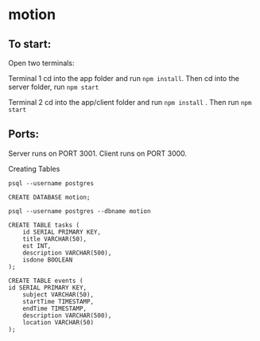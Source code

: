 # motion

## To start:
Open two terminals:

Terminal 1
    cd into the app folder and run `npm install`.
    Then cd into the server folder, run `npm start`
    
Terminal 2
    cd into the app/client folder and run `npm install` .
    Then run `npm start`

## Ports: 
Server runs on PORT 3001.
Client runs on PORT 3000.

Creating Tables

    psql --username postgres

    CREATE DATABASE motion;

    psql --username postgres --dbname motion

    CREATE TABLE tasks (
        id SERIAL PRIMARY KEY,
        title VARCHAR(50),
        est INT,
        description VARCHAR(500),
        isdone BOOLEAN
    );

    CREATE TABLE events (
    id SERIAL PRIMARY KEY,
        subject VARCHAR(50),
        startTime TIMESTAMP,
        endTime TIMESTAMP,
        description VARCHAR(500),
        location VARCHAR(50)
    );
